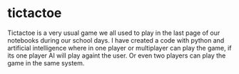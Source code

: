 # tictactoe
Tictactoe is a very usual game we all used to play in the last page of our notebooks during our school days. I have created a code with python and artificial intelligence where in one player or multiplayer can play the game, if its one player AI will play againt the user. Or even two players can play the game in the same system.
